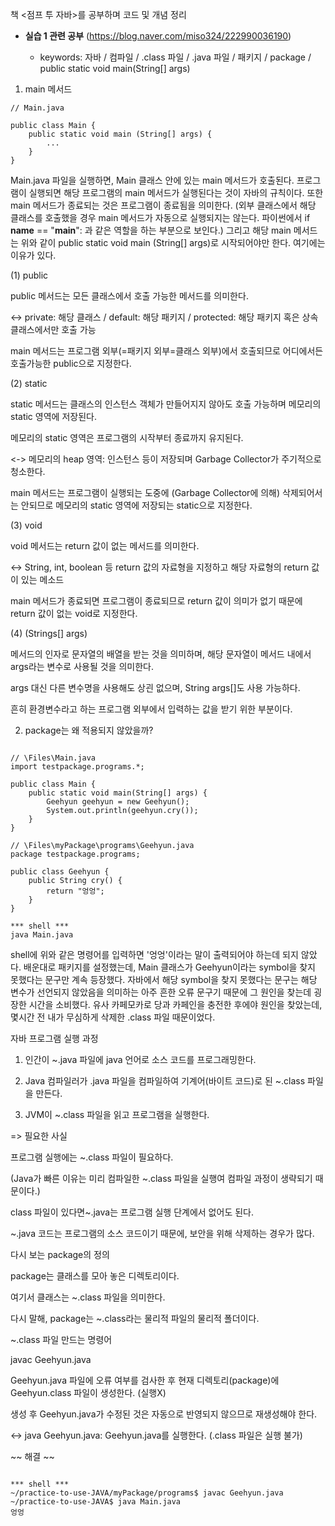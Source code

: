 책 <점프 투 자바>를 공부하며 코드 및 개념 정리

* **실습 1 관련 공부** (https://blog.naver.com/miso324/222990036190)


  - keywords: 자바 / 컴파일 / .class 파일 / .java 파일 / 패키지 / package / public static void main(String[] args)


01. main 메서드

```
// Main.java

public class Main {
    public static void main (String[] args) {
        ...
    }
}
```

Main.java 파일을 실행하면, Main 클래스 안에 있는 main 메서드가 호출된다. 프로그램이 실행되면 해당 프로그램의 main 메서드가 실행된다는 것이 자바의 규칙이다. 또한 main 메서드가 종료되는 것은 프로그램이 종료됨을 의미한다. (외부 클래스에서 해당 클래스를 호출했을 경우 main 메서드가 자동으로 실행되지는 않는다. 파이썬에서 if __name__ == "__main__": 과 같은 역할을 하는 부분으로 보인다.) 그리고 해당 main 메서드는 위와 같이 public static void main (String[] args)로 시작되어야만 한다. 여기에는 이유가 있다.



(1) public

public 메서드는 모든 클래스에서 호출 가능한 메서드를 의미한다.

<-> private: 해당 클래스 / default: 해당 패키지 / protected: 해당 패키지 혹은 상속 클래스에서만 호출 가능

main 메서드는 프로그램 외부(=패키지 외부=클래스 외부)에서 호출되므로 어디에서든 호출가능한 public으로 지정한다.



(2) static

static 메서드는 클래스의 인스턴스 객체가 만들어지지 않아도 호출 가능하며 메모리의 static 영역에 저장된다.

메모리의 static 영역은 프로그램의 시작부터 종료까지 유지된다.

<-> 메모리의 heap 영역: 인스턴스 등이 저장되며 Garbage Collector가 주기적으로 청소한다.

main 메서드는 프로그램이 실행되는 도중에 (Garbage Collector에 의해) 삭제되어서는 안되므로 메모리의 static 영역에 저장되는 static으로 지정한다.



(3) void

void 메서드는 return 값이 없는 메서드를 의미한다.

<-> String, int, boolean 등 return 값의 자료형을 지정하고 해당 자료형의 return 값이 있는 메소드

main 메서드가 종료되면 프로그램이 종료되므로 return 값이 의미가 없기 때문에 return 값이 없는 void로 지정한다.



(4) (Strings[] args)

메서드의 인자로 문자열의 배열을 받는 것을 의미하며, 해당 문자열이 메서드 내에서 args라는 변수로 사용될 것을 의미한다.

args 대신 다른 변수명을 사용해도 상괸 없으며, String args[]도 사용 가능하다.

흔히 환경변수라고 하는 프로그램 외부에서 입력하는 값을 받기 위한 부분이다.






02. package는 왜 적용되지 않았을까?​

```

// \Files\Main.java
import testpackage.programs.*;

public class Main {
    public static void main(String[] args) {
        Geehyun geehyun = new Geehyun();
        System.out.println(geehyun.cry());
    }
}

// \Files\myPackage\programs\Geehyun.java
package testpackage.programs;

public class Geehyun {
    public String cry() {
        return "엉엉";
    }
}

*** shell ***
java Main.java
```

shell에 위와 같은 명령어를 입력하면 '엉엉'이라는 말이 출력되어야 하는데 되지 않았다. 배운대로 패키지를 설정했는데, Main 클래스가 Geehyun이라는 symbol을 찾지 못했다는 문구만 계속 등장했다. 자바에서 해당 symbol을 찾지 못했다는 문구는 해당 변수가 선언되지 않았음을 의미하는 아주 흔한 오류 문구기 때문에 그 원인을 찾는데 굉장한 시간을 소비했다. 유사 카페모카로 당과 카페인을 충전한 후에야 원인을 찾았는데, 몇시간 전 내가 무심하게 삭제한 .class 파일 때문이었다.



자바 프로그램 실행 과정

  1. 인간이 ~.java 파일에 java 언어로 소스 코드를 프로그래밍한다.

  2. Java 컴파일러가 .java 파일을 컴파일하여 기계어(바이트 코드)로 된 ~.class 파일을 만든다.

  3. JVM이 ~.class 파일을 읽고 프로그램을 실행한다.

=> 필요한 사실

  프로그램 실행에는 ~.class 파일이 필요하다.

  (Java가 빠른 이유는 미리 컴파일한 ~.class 파일을 실행여 컴파일 과정이 생략되기 때문이다.)

  class 파일이 있다면~.java는 프로그램 실행 단계에서 없어도 된다.

  ~.java 코드는 프로그램의 소스 코드이기 때문에, 보안을 위해 삭제하는 경우가 많다.

다시 보는 package의 정의

  package는 클래스를 모아 놓은 디렉토리이다.

  여기서 클래스는 ~.class 파일을 의미한다.

  다시 말해, package는 ~.class라는 물리적 파일의 물리적 폴더이다.

~.class 파일 만드는 명령어

  javac Geehyun.java

  Geehyun.java 파일에 오류 여부를 검사한 후 현재 디렉토리(package)에 Geehyun.class 파일이 생성한다. (실행X)

  생성 후 Geehyun.java가 수정된 것은 자동으로 반영되지 않으므로 재생성해야 한다.

  <-> java Geehyun.java: Geehyun.java를 실행한다. (.class 파일은 실행 불가)​



~~ 해결 ~~
```

*** shell ***
~/practice-to-use-JAVA/myPackage/programs$ javac Geehyun.java
~/practice-to-use-JAVA$ java Main.java
엉엉
```
